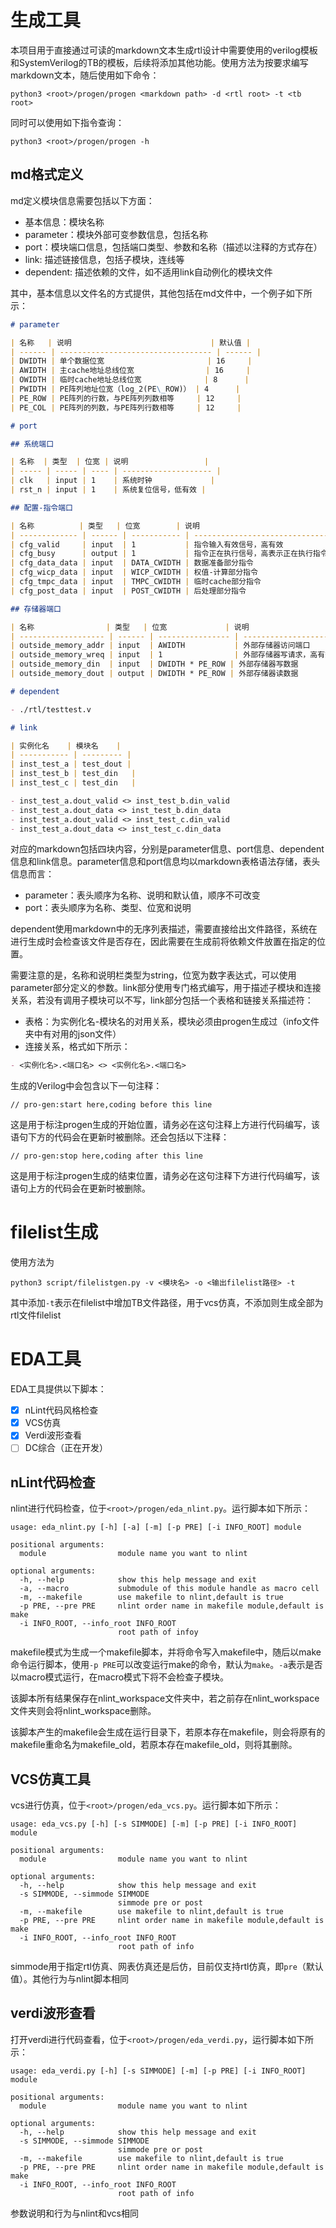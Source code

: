 # 生成工具

本项目用于直接通过可读的markdown文本生成rtl设计中需要使用的verilog模板和SystemVerilog的TB的模板，后续将添加其他功能。使用方法为按要求编写markdown文本，随后使用如下命令：

```shell
python3 <root>/progen/progen <markdown path> -d <rtl root> -t <tb root>
```

同时可以使用如下指令查询：

```
python3 <root>/progen/progen -h
```


## md格式定义

md定义模块信息需要包括以下方面：
- 基本信息：模块名称
- parameter：模块外部可变参数信息，包括名称
- port：模块端口信息，包括端口类型、参数和名称（描述以注释的方式存在）
- link: 描述链接信息，包括子模块，连线等
- dependent: 描述依赖的文件，如不适用link自动例化的模块文件

其中，基本信息以文件名的方式提供，其他包括在md文件中，一个例子如下所示：


```markdown
# parameter

| 名称   | 说明                               | 默认值 |
| ------ | ---------------------------------- | ------ |
| DWIDTH | 单个数据位宽                       | 16     |
| AWIDTH | 主cache地址总线位宽                | 16     |
| OWIDTH | 临时cache地址总线位宽              | 8      |
| PWIDTH | PE阵列地址位宽（log_2(PE\_ROW)） | 4      |
| PE_ROW | PE阵列的行数，与PE阵列列数相等     | 12     |
| PE_COL | PE阵列的列数，与PE阵列行数相等     | 12     |

# port

## 系统端口

| 名称  | 类型  | 位宽 | 说明                 |
| ----- | ----- | ---- | -------------------- |
| clk   | input | 1    | 系统时钟             |
| rst_n | input | 1    | 系统复位信号，低有效 |

## 配置-指令端口

| 名称          | 类型   | 位宽        | 说明                                 |
| ------------- | ------ | ----------- | ------------------------------------ |
| cfg_valid     | input  | 1           | 指令输入有效信号，高有效             |
| cfg_busy      | output | 1           | 指令正在执行信号，高表示正在执行指令 |
| cfg_data_data | input  | DATA_CWIDTH | 数据准备部分指令                     |
| cfg_wicp_data | input  | WICP_CWIDTH | 权值-计算部分指令                    |
| cfg_tmpc_data | input  | TMPC_CWIDTH | 临时cache部分指令                    |
| cfg_post_data | input  | POST_CWIDTH | 后处理部分指令                       |

## 存储器端口

| 名称                | 类型   | 位宽             | 说明                     |
| ------------------- | ------ | ---------------- | ------------------------ |
| outside_memory_addr | input  | AWIDTH           | 外部存储器访问端口       |
| outside_memory_wreq | input  | 1                | 外部存储器写请求，高有效 |
| outside_memory_din  | input  | DWIDTH * PE_ROW​ | 外部存储器写数据         |
| outside_memory_dout | output | DWIDTH * PE_ROW​ | 外部存储器读数据         |

# dependent

- ./rtl/testtest.v

# link

| 实例化名    | 模块名    |
| ----------- | --------- |
| inst_test_a | test_dout |
| inst_test_b | test_din   |
| inst_test_c | test_din   |

- inst_test_a.dout_valid <> inst_test_b.din_valid
- inst_test_a.dout_data <> inst_test_b.din_data
- inst_test_a.dout_valid <> inst_test_c.din_valid
- inst_test_a.dout_data <> inst_test_c.din_data

```

对应的markdown包括四块内容，分别是parameter信息、port信息、dependent信息和link信息。parameter信息和port信息均以markdown表格语法存储，表头信息而言：
- parameter：表头顺序为名称、说明和默认值，顺序不可改变
- port：表头顺序为名称、类型、位宽和说明

dependent使用markdown中的无序列表描述，需要直接给出文件路径，系统在进行生成时会检查该文件是否存在，因此需要在生成前将依赖文件放置在指定的位置。

需要注意的是，名称和说明栏类型为string，位宽为数字表达式，可以使用parameter部分定义的参数。link部分使用专门格式编写，用于描述子模块和连接关系，若没有调用子模块可以不写，link部分包括一个表格和链接关系描述符：
- 表格：为实例化名-模块名的对用关系，模块必须由progen生成过（info文件夹中有对用的json文件）
- 连接关系，格式如下所示：
``` markdown
- <实例化名>.<端口名> <> <实例化名>.<端口名>
```

生成的Verilog中会包含以下一句注释：

```
// pro-gen:start here,coding before this line
```
这是用于标注progen生成的开始位置，请务必在这句注释上方进行代码编写，该语句下方的代码会在更新时被删除。还会包括以下注释：

```
// pro-gen:stop here,coding after this line
```

这是用于标注progen生成的结束位置，请务必在这句注释下方进行代码编写，该语句上方的代码会在更新时被删除。

# filelist生成

使用方法为

```shell
python3 script/filelistgen.py -v <模块名> -o <输出filelist路径> -t
```

其中添加`-t`表示在filelist中增加TB文件路径，用于vcs仿真，不添加则生成全部为rtl文件filelist

# EDA工具

EDA工具提供以下脚本：

- [x] nLint代码风格检查
- [x] VCS仿真
- [x] Verdi波形查看
- [ ] DC综合（正在开发）

## nLint代码检查

nlint进行代码检查，位于`<root>/progen/eda_nlint.py`。运行脚本如下所示：

```
usage: eda_nlint.py [-h] [-a] [-m] [-p PRE] [-i INFO_ROOT] module

positional arguments:
  module                module name you want to nlint

optional arguments:
  -h, --help            show this help message and exit
  -a, --macro           submodule of this module handle as macro cell
  -m, --makefile        use makefile to nlint,default is true
  -p PRE, --pre PRE     nlint order name in makefile module,default is make
  -i INFO_ROOT, --info_root INFO_ROOT
                        root path of infoy
```

makefile模式为生成一个makefile脚本，并将命令写入makefile中，随后以make命令运行脚本，使用`-p PRE`可以改变运行make的命令，默认为`make`。`-a`表示是否以macro模式运行，在macro模式下将不会检查子模块。

该脚本所有结果保存在nlint_workspace文件夹中，若之前存在nlint_workspace文件夹则会将nlint_workspace删除。

该脚本产生的makefile会生成在运行目录下，若原本存在makefile，则会将原有的makefile重命名为makefile_old，若原本存在makefile_old，则将其删除。

## VCS仿真工具

vcs进行仿真，位于`<root>/progen/eda_vcs.py`。运行脚本如下所示：

```
usage: eda_vcs.py [-h] [-s SIMMODE] [-m] [-p PRE] [-i INFO_ROOT] module

positional arguments:
  module                module name you want to nlint

optional arguments:
  -h, --help            show this help message and exit
  -s SIMMODE, --simmode SIMMODE
                        simmode pre or post
  -m, --makefile        use makefile to nlint,default is true
  -p PRE, --pre PRE     nlint order name in makefile module,default is make
  -i INFO_ROOT, --info_root INFO_ROOT
                        root path of info
```

simmode用于指定rtl仿真、网表仿真还是后仿，目前仅支持rtl仿真，即`pre`（默认值）。其他行为与nlint脚本相同

## verdi波形查看

打开verdi进行代码查看，位于`<root>/progen/eda_verdi.py`，运行脚本如下所示：

```
usage: eda_verdi.py [-h] [-s SIMMODE] [-m] [-p PRE] [-i INFO_ROOT] module

positional arguments:
  module                module name you want to nlint

optional arguments:
  -h, --help            show this help message and exit
  -s SIMMODE, --simmode SIMMODE
                        simmode pre or post
  -m, --makefile        use makefile to nlint,default is true
  -p PRE, --pre PRE     nlint order name in makefile module,default is make
  -i INFO_ROOT, --info_root INFO_ROOT
                        root path of info
```

参数说明和行为与nlint和vcs相同
